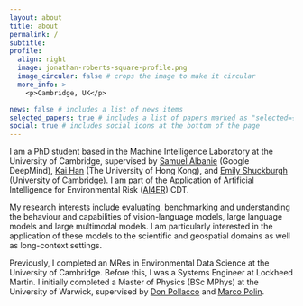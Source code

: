 ```yaml
---
layout: about
title: about
permalink: /
subtitle: 
profile:
  align: right
  image: jonathan-roberts-square-profile.png
  image_circular: false # crops the image to make it circular
  more_info: >
    <p>Cambridge, UK</p>

news: false # includes a list of news items
selected_papers: true # includes a list of papers marked as "selected={true}"
social: true # includes social icons at the bottom of the page
---
```


I am a PhD student based in the Machine Intelligence Laboratory at the University of Cambridge, supervised by <a href="https://samuelalbanie.com/">Samuel Albanie</a> (Google DeepMind), <a href="https://www.kaihan.org/">Kai Han</a> (The University of Hong Kong), and <a href="https://www.cst.cam.ac.uk/people/efs20/">Emily Shuckburgh</a> (University of Cambridge). I am part of the Application of Artificial Intelligence for Environmental Risk (<a href="https://ai4er-cdt.esc.cam.ac.uk/">AI4ER</a>) CDT.

My research interests include evaluating, benchmarking and understanding the behaviour and capabilities of vision-language models, large language models and large multimodal models. I am particularly interested in the application of these models to the scientific and geospatial domains as well as long-context settings.

Previously, I completed an MRes in Environmental Data Science at the University of Cambridge. Before this, I was a Systems Engineer at Lockheed Martin. I initially completed a Master of Physics (BSc MPhys) at the University of Warwick, supervised by <a href="https://warwick.ac.uk/fac/sci/physics/research/astro/people/pollacco/">Don Pollacco</a> and <a href="https://mpolin.com/">Marco Polin</a>.

